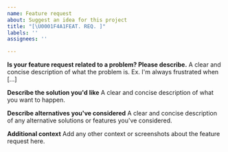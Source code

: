 ```yaml
---
name: Feature request
about: Suggest an idea for this project
title: "[\U0001F4A1FEAT. REQ. ]"
labels: ''
assignees: ''

---
```


**Is your feature request related to a problem? Please describe.** A clear and
concise description of what the problem is. Ex. I'm always frustrated when [...]

**Describe the solution you'd like** A clear and concise description of what you
want to happen.

**Describe alternatives you've considered** A clear and concise description of
any alternative solutions or features you've considered.

**Additional context** Add any other context or screenshots about the feature
request here.

